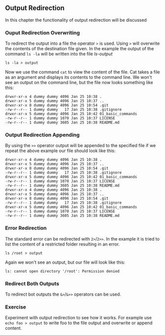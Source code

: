 ## Output Redirection
In this chapter the functionality of output redirection will be discussed

### Ouput Redirection Overwriting
To redirect the output into a file the operator `>` is used. Using `>` will overwrite the contents of the destination file given.
In the example the output of the command `ls -la` will be written into the file *ls-output*

~~~~
ls -la > output
~~~~

Now we use the command `cat` to view the content of the file. Cat takes a file as an argument and displays its contents to the command line.
We won't see an output on the command line, but the file now looks something like this:

~~~~
drwxr-xr-x 4 dummy dummy 4096 Jan 25 10:38 .
drwxr-xr-x 5 dummy dummy 4096 Jan 25 10:37 ..
drwxr-xr-x 8 dummy dummy 4096 Jan 25 10:54 .git
-rw-r--r-- 1 dummy dummy   17 Jan 25 10:38 .gitignore
drwxr-xr-x 5 dummy dummy 4096 Jan 25 10:42 01_basic_commands
-rw-r--r-- 1 dummy dummy 1070 Jan 25 10:37 LICENSE
-rw-r--r-- 1 dummy dummy 3605 Jan 25 10:38 README.md
~~~~


### Output Redirection Appending

By using the `>>` operator output will be appended to the specified file if we repeat the above example our file should look like this:

~~~~
drwxr-xr-x 4 dummy dummy 4096 Jan 25 10:38 .
drwxr-xr-x 5 dummy dummy 4096 Jan 25 10:37 ..
drwxr-xr-x 8 dummy dummy 4096 Jan 25 10:54 .git
-rw-r--r-- 1 dummy dummy   17 Jan 25 10:38 .gitignore
drwxr-xr-x 5 dummy dummy 4096 Jan 25 10:42 01_basic_commands
-rw-r--r-- 1 dummy dummy 1070 Jan 25 10:37 LICENSE
-rw-r--r-- 1 dummy dummy 3605 Jan 25 10:38 README.md
drwxr-xr-x 4 dummy dummy 4096 Jan 25 10:38 .
drwxr-xr-x 5 dummy dummy 4096 Jan 25 10:37 ..
drwxr-xr-x 8 dummy dummy 4096 Jan 25 10:54 .git
-rw-r--r-- 1 dummy dummy   17 Jan 25 10:38 .gitignore
drwxr-xr-x 5 dummy dummy 4096 Jan 25 10:42 01_basic_commands
-rw-r--r-- 1 dummy dummy 1070 Jan 25 10:37 LICENSE
-rw-r--r-- 1 dummy dummy 3605 Jan 25 10:38 README.md
~~~~

### Error Redirection

The standard error can be redirected with `2>`/`2>>`. In the example it is tried to list the content of a restricted folder resulting in an error.

~~~~
ls /root > output
~~~~

Again we won't see an output, but our file will look like this:

~~~~
ls: cannot open directory '/root': Permission denied
~~~~

### Redirect Both Outputs

To redirect bot outputs the `&>`/`&>>` operators can be used.

### Exercise
Experiment with output redirection to see how it works. For example use `echo foo > output` to write foo to the file output and overwrite or append content.
